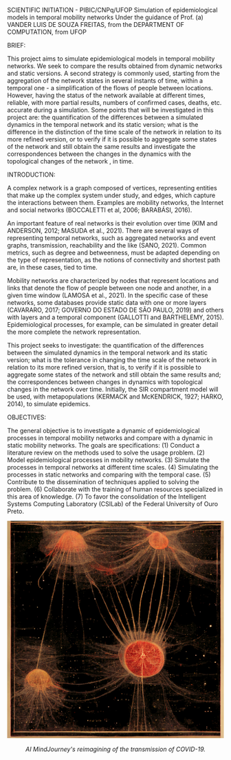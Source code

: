SCIENTIFIC INITIATION - PIBIC/CNPq/UFOP
Simulation of epidemiological models in temporal mobility networks
Under the guidance of Prof. (a) VANDER LUIS DE SOUZA FREITAS, from the DEPARTMENT OF COMPUTATION, from UFOP

BRIEF:

This project aims to simulate epidemiological models in temporal mobility networks. We seek to compare the results 
obtained from dynamic networks and static versions. A second strategy is commonly used, starting from the aggregation
of the network states in several instants of time, within a temporal one - a simplification of the flows of people 
between locations. However, having the status of the network available at different times, reliable, with more partial 
results, numbers of confirmed cases, deaths, etc. accurate during a simulation. Some points that will be investigated 
in this project are: the quantification of the differences between a simulated dynamics in the temporal network and 
its static version; what is the difference in the distinction of the time scale of the network in relation to its more 
refined version, or to verify if it is possible to aggregate some states of the network and still obtain the same 
results and investigate the correspondences between the changes in the dynamics with the topological changes of the 
network , in time.

INTRODUCTION:

A complex network is a graph composed of vertices, representing entities that make up the complex system under study, 
and edges, which capture the interactions between them. Examples are mobility networks, the Internet and social 
networks (BOCCALETTI et al, 2006; BARABÁSI, 2016).

An important feature of real networks is their evolution over time (KIM and ANDERSON, 2012; MASUDA et al., 2021). 
There are several ways of representing temporal networks, such as aggregated networks and event graphs, transmission, 
reachability and the like (SANO, 2021). Common metrics, such as degree and betweenness, must be adapted depending on 
the type of representation, as the notions of connectivity and shortest path are, in these cases, tied to time.

Mobility networks are characterized by nodes that represent locations and links that denote the flow of people between 
one node and another, in a given time window (LAMOSA et al., 2021). In the specific case of these networks, some 
databases provide static data with one or more layers (CAVARARO, 2017; GOVERNO DO ESTADO DE SÃO PAULO, 2019) and 
others with layers and a temporal component (GALLOTTI and BARTHELEMY, 2015). Epidemiological processes, for example, 
can be simulated in greater detail the more complete the network representation.

This project seeks to investigate: the quantification of the differences between the simulated dynamics in the temporal 
network and its static version; what is the tolerance in changing the time scale of the network in relation to its more 
refined version, that is, to verify if it is possible to aggregate some states of the network and still obtain the same 
results and; the correspondences between changes in dynamics with topological changes in the network over time. 
Initially, the SIR compartment model will be used, with metapopulations (KERMACK and McKENDRICK, 1927; HARKO, 2014), 
to simulate epidemics.

OBJECTIVES:

The general objective is to investigate a dynamic of epidemiological processes in temporal mobility networks and 
compare with a dynamic in static mobility networks. The goals are specifications:
(1) Conduct a literature review on the methods used to solve the usage problem.
(2) Model epidemiological processes in mobility networks.
(3) Simulate the processes in temporal networks at different time scales.
(4) Simulating the processes in static networks and comparing with the temporal case.
(5) Contribute to the dissemination of techniques applied to solving the problem.
(6) Collaborate with the training of human resources specialized in this area of knowledge.
(7) To favor the consolidation of the Intelligent Systems Computing Laboratory (CSILab) of the Federal University of 
Ouro Preto.

![COVID-19 SPREAD](https://github.com/gabrielxcosta/Simulation-of-epidemiological-models-in-temporal-mobility-networks/blob/main/MindJourney%20-%20COVID)

<center>
<em>AI MindJourney's reimagining of the transmission of COVID-19.</em>
</center>
